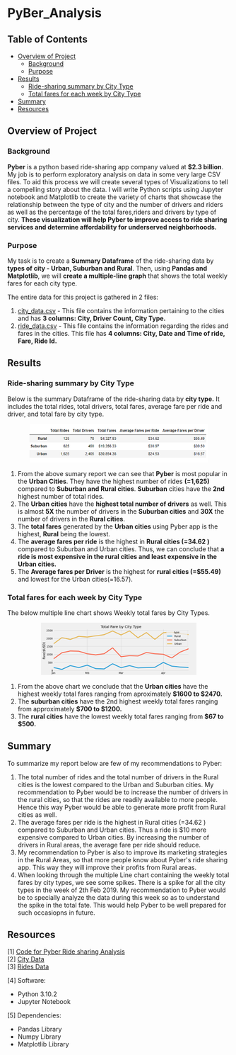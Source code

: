 # PyBer_Analysis


## Table of Contents
- [Overview of Project](#OverviewProject)
  * [Background](#Background)
  * [Purpose](#purpose)
- [Results](#results)
    * [Ride-sharing summary by City Type](#citytype_summary)
    * [Total fares for each week by City Type](#fares_summary)
- [Summary](#Summary)
- [Resources](#resources)


## <a name="OverviewProject"></a>Overview of Project
### <a name="Background"></a>Background

**Pyber** is a python based ride-sharing app company valued at **$2.3 billion**. My job is to perform exploratory analysis on data in some very large CSV files. To aid this process we will create several types of Visualizations to tell a compelling story about the data. I will write Python scripts using Jupyter notebook and Matplotlib to create the variety of charts that showcase the relationship between the type of city and the number of drivers and riders as well as the percentage of the total fares,riders and drivers by type of city. **These visualization will help Pyber to improve access to ride sharing services and determine affordability for underserved neighborhoods.**

### <a name="Purpose"></a>Purpose

My task is to create a **Summary Dataframe** of the ride-sharing data by **types of city - Urban, Suburban and Rural**. Then, using **Pandas and Matplotlib**, we will **create a multiple-line graph** that shows the total weekly fares for each city type.

The entire data for this project is gathered in 2 files:
1. [city_data.csv](Resources/city_data.csv) - This file contains the information pertaining to the cities and has **3 columns: City, Driver Count, City Type.**
2. [ride_data.csv](Resources/ride_data.csv) - This file contains the information regarding the rides and fares in the cities. This file has **4 columns: City, Date and Time of ride, Fare, Ride Id.**  

 ## <a name="results"></a>Results

### <a name="citytype_summary"></a>Ride-sharing summary by City Type
Below is the summary Dataframe of the ride-sharing data by **city type.** It includes the total rides, total drivers, total fares, average fare per ride and driver, and total fare by city type.

<p align="center"> <img src = "Images/Summary.png" width ="80%"> </p>

1. From the above sumary report we can see that **Pyber** is most popular in the **Urban Cities**. They have the highest number of rides **(=1,625)** compared to **Suburban and Rural cities**. **Suburban** cities have the **2nd** highest number of total rides.
2. The **Urban cities** have the **highest total number of drivers** as well. This is almost **5X** the number of drivers in the **Suburban cities** and **30X** the number of drivers in the **Rural cities**.  
3. The **total fares** generated by the **Urban cities** using Pyber app is the highest, **Rural** being the lowest. 
4. The **average fares per ride** is the highest in **Rural cities (=34.62 )** compared to Suburban and Urban cities. Thus, we can conclude that **a ride is most expensive in the rural cities and least expensive in the Urban cities.**
5. The **Average fares per Driver** is the highest for **rural cities (=$55.49)** and lowest for the Urban cities(=16.57). 

### <a name="fares_summary"></a>Total fares for each week by City Type

The below multiple line chart shows Weekly total fares by City Types.

<p align="center"> <img src = "Analysis/PyBer_fare_summary.png" width ="70%"> </p>

1. From the above chart we conclude that the **Urban cities** have the highest weekly total fares ranging from aproximately **$1600 to $2470.**
2. The **suburban cities** have the 2nd highest weekly total fares ranging from approximately **$700 to $1200.**
3. The **rural cities** have the lowest weekly total fares ranging from **$67 to $500.**  



## <a name="Summary"></a>Summary

To summarize my report below are few of my recommendations to Pyber:

1. The total number of rides and the total number of drivers in the Rural cities is the lowest compared to the Urban and Suburban cities. My recommendation to Pyber would be to increase the number of drivers in the rural cities, so that the rides are readily available to more people. Hence this way Pyber would be able to generate more profit from Rural cities as well.
2. The average fares per ride is the highest in Rural cities (=34.62 ) compared to Suburban and Urban cities. Thus a ride is $10 more expensive compared to Urban cities. By increasing the number of drivers in Rural areas, the average fare per ride should reduce. 
3. My recommendation to Pyber is also to improve its marketing strategies in the Rural Areas, so that more people know about Pyber's ride sharing app. This way they will improve their profits from Rural areas.
4. When looking through the multiple Line chart containing the weekly total fares by city types, we see some spikes. There is a spike for all the city types in the week of 2th Feb 2019. My recommendation to Pyber would be to specially analyze the data during this week so as to understand the spike in the total fate. This would help Pyber to be well prepared for such occasiopns in future.

## <a name="resources"></a> Resources
[1] [Code for Pyber Ride sharing Analysis](PyBer_Challenge.ipynb) <br>
[2] [City Data](Resources/city_data.csv) <br>
[3] [Rides Data](Resources/ride_data.csv)  <br>

[4] Software: 
* Python 3.10.2
* Jupyter Notebook <br>

[5] Dependencies:
* Pandas Library
* Numpy Library
* Matplotlib Library
 
